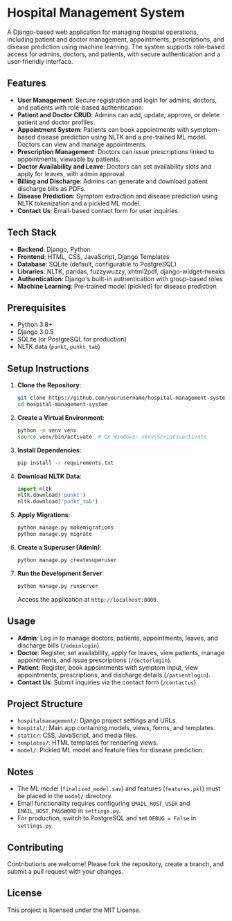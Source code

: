 # Hospital Management System

A Django-based web application for managing hospital operations, including patient and doctor management, appointments, prescriptions, and disease prediction using machine learning. The system supports role-based access for admins, doctors, and patients, with secure authentication and a user-friendly interface.

## Features

- **User Management**: Secure registration and login for admins, doctors, and patients with role-based authentication.
- **Patient and Doctor CRUD**: Admins can add, update, approve, or delete patient and doctor profiles.
- **Appointment System**: Patients can book appointments with symptom-based disease prediction using NLTK and a pre-trained ML model. Doctors can view and manage appointments.
- **Prescription Management**: Doctors can issue prescriptions linked to appointments, viewable by patients.
- **Doctor Availability and Leave**: Doctors can set availability slots and apply for leaves, with admin approval.
- **Billing and Discharge**: Admins can generate and download patient discharge bills as PDFs.
- **Disease Prediction**: Symptom extraction and disease prediction using NLTK tokenization and a pickled ML model.
- **Contact Us**: Email-based contact form for user inquiries.

## Tech Stack

- **Backend**: Django, Python
- **Frontend**: HTML, CSS, JavaScript, Django Templates
- **Database**: SQLite (default, configurable to PostgreSQL)
- **Libraries**: NLTK, pandas, fuzzywuzzy, xhtml2pdf, django-widget-tweaks
- **Authentication**: Django's built-in authentication with group-based roles
- **Machine Learning**: Pre-trained model (pickled) for disease prediction

## Prerequisites

- Python 3.8+
- Django 3.0.5
- SQLite (or PostgreSQL for production)
- NLTK data (`punkt`, `punkt_tab`)

## Setup Instructions

1. **Clone the Repository**:
   ```bash
   git clone https://github.com/yourusername/hospital-management-system.git
   cd hospital-management-system
   ```

2. **Create a Virtual Environment**:
   ```bash
   python -m venv venv
   source venv/bin/activate  # On Windows: venv\Scripts\activate
   ```

3. **Install Dependencies**:
   ```bash
   pip install -r requirements.txt
   ```

4. **Download NLTK Data**:
   ```python
   import nltk
   nltk.download('punkt')
   nltk.download('punkt_tab')
   ```

5. **Apply Migrations**:
   ```bash
   python manage.py makemigrations
   python manage.py migrate
   ```

6. **Create a Superuser (Admin)**:
   ```bash
   python manage.py createsuperuser
   ```

7. **Run the Development Server**:
   ```bash
   python manage.py runserver
   ```
   Access the application at `http://localhost:8000`.

## Usage

- **Admin**: Log in to manage doctors, patients, appointments, leaves, and discharge bills (`/adminlogin`).
- **Doctor**: Register, set availability, apply for leaves, view patients, manage appointments, and issue prescriptions (`/doctorlogin`).
- **Patient**: Register, book appointments with symptom input, view appointments, prescriptions, and discharge details (`/patientlogin`).
- **Contact Us**: Submit inquiries via the contact form (`/contactus`).

## Project Structure

- `hospitalmanagement/`: Django project settings and URLs.
- `hospital/`: Main app containing models, views, forms, and templates.
- `static/`: CSS, JavaScript, and media files.
- `templates/`: HTML templates for rendering views.
- `model/`: Pickled ML model and feature files for disease prediction.

## Notes

- The ML model (`finalized_model.sav`) and features (`features.pkl`) must be placed in the `model/` directory.
- Email functionality requires configuring `EMAIL_HOST_USER` and `EMAIL_HOST_PASSWORD` in `settings.py`.
- For production, switch to PostgreSQL and set `DEBUG = False` in `settings.py`.

## Contributing

Contributions are welcome! Please fork the repository, create a branch, and submit a pull request with your changes.

## License

This project is licensed under the MIT License.